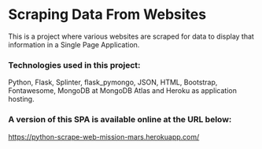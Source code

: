# Scraping Data From Websites
This is a project where various websites are scraped for data to display that information in a Single Page Application.

### Technologies used in this project:
Python, Flask, Splinter, flask_pymongo, JSON, HTML, Bootstrap, Fontawesome, MongoDB at MongoDB Atlas and Heroku as application hosting.


### A version of this SPA is available online at the URL below:
https://python-scrape-web-mission-mars.herokuapp.com/
